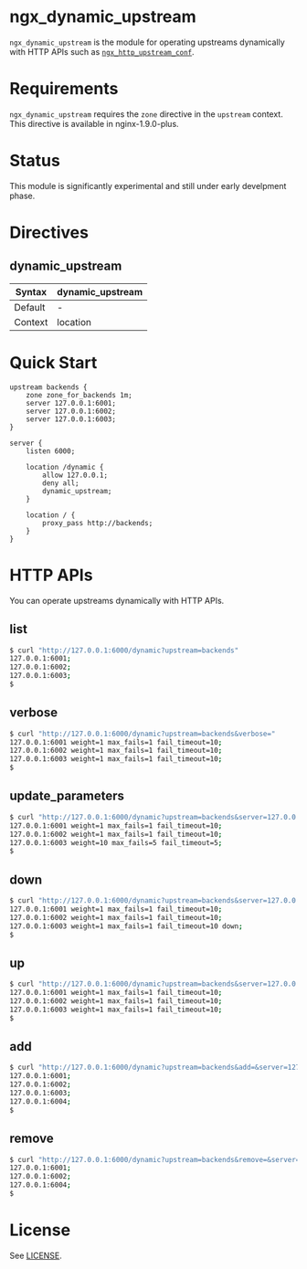 # ngx_dynamic_upstream

`ngx_dynamic_upstream` is the module for operating upstreams dynamically with HTTP APIs
such as [`ngx_http_upstream_conf`](http://nginx.org/en/docs/http/ngx_http_upstream_conf_module.html).

# Requirements

`ngx_dynamic_upstream` requires the `zone` directive in the `upstream` context.
This directive is available in nginx-1.9.0-plus.

# Status

This module is significantly experimental and still under early develpment phase.

# Directives

## dynamic_upstream

|Syntax |dynamic_upstream|
|-------|----------------|
|Default|-|
|Context|location|

# Quick Start

```nginx
upstream backends {
    zone zone_for_backends 1m;
    server 127.0.0.1:6001;
    server 127.0.0.1:6002;
    server 127.0.0.1:6003;
}

server {
    listen 6000;

    location /dynamic {
		allow 127.0.0.1;
	    deny all;
        dynamic_upstream;
    }

    location / {
	    proxy_pass http://backends;
    }
}
```

# HTTP APIs

You can operate upstreams dynamically with HTTP APIs.

## list

```bash
$ curl "http://127.0.0.1:6000/dynamic?upstream=backends"
127.0.0.1:6001;
127.0.0.1:6002;
127.0.0.1:6003;
$
```

## verbose

```bash
$ curl "http://127.0.0.1:6000/dynamic?upstream=backends&verbose="
127.0.0.1:6001 weight=1 max_fails=1 fail_timeout=10;
127.0.0.1:6002 weight=1 max_fails=1 fail_timeout=10;
127.0.0.1:6003 weight=1 max_fails=1 fail_timeout=10;
$
```

## update_parameters

```bash
$ curl "http://127.0.0.1:6000/dynamic?upstream=backends&server=127.0.0.1:6003&weight=10&max_fails=5&fail_timeout=5"
127.0.0.1:6001 weight=1 max_fails=1 fail_timeout=10;
127.0.0.1:6002 weight=1 max_fails=1 fail_timeout=10;
127.0.0.1:6003 weight=10 max_fails=5 fail_timeout=5;
$
```

## down

```bash
$ curl "http://127.0.0.1:6000/dynamic?upstream=backends&server=127.0.0.1:6003&down="
127.0.0.1:6001 weight=1 max_fails=1 fail_timeout=10;
127.0.0.1:6002 weight=1 max_fails=1 fail_timeout=10;
127.0.0.1:6003 weight=1 max_fails=1 fail_timeout=10 down;
$
```

## up

```bash
$ curl "http://127.0.0.1:6000/dynamic?upstream=backends&server=127.0.0.1:6003&up="
127.0.0.1:6001 weight=1 max_fails=1 fail_timeout=10;
127.0.0.1:6002 weight=1 max_fails=1 fail_timeout=10;
127.0.0.1:6003 weight=1 max_fails=1 fail_timeout=10;
$
```

## add

```bash
$ curl "http://127.0.0.1:6000/dynamic?upstream=backends&add=&server=127.0.0.1:6004"
127.0.0.1:6001;
127.0.0.1:6002;
127.0.0.1:6003;
127.0.0.1:6004;
$
```

## remove

```bash
$ curl "http://127.0.0.1:6000/dynamic?upstream=backends&remove=&server=127.0.0.1:6003"
127.0.0.1:6001;
127.0.0.1:6002;
127.0.0.1:6004;
$
```

# License

See [LICENSE](https://github.com/cubicdaiya/ngx_dynamic_upstream/blob/master/LICENSE).
